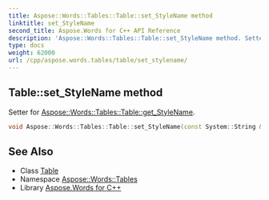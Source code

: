```yaml
---
title: Aspose::Words::Tables::Table::set_StyleName method
linktitle: set_StyleName
second_title: Aspose.Words for C++ API Reference
description: 'Aspose::Words::Tables::Table::set_StyleName method. Setter for Aspose::Words::Tables::Table::get_StyleName in C++.'
type: docs
weight: 62000
url: /cpp/aspose.words.tables/table/set_stylename/
---
```

## Table::set_StyleName method


Setter for [Aspose::Words::Tables::Table::get_StyleName](../get_stylename/).

```cpp
void Aspose::Words::Tables::Table::set_StyleName(const System::String &value)
```

## See Also

* Class [Table](../)
* Namespace [Aspose::Words::Tables](../../)
* Library [Aspose.Words for C++](../../../)
